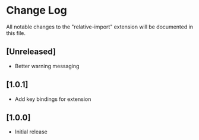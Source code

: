 # Change Log
All notable changes to the "relative-import" extension will be documented in this file.

## [Unreleased]
- Better warning messaging

## [1.0.1]
- Add key bindings for extension

## [1.0.0]
- Initial release